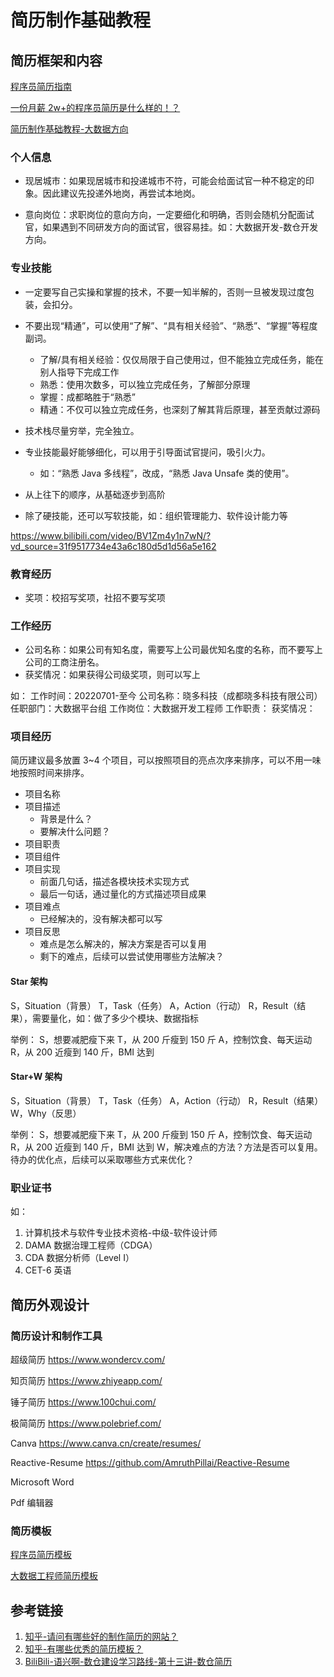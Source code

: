 # 简历制作基础教程


## 简历框架和内容

[程序员简历指南](work/career/interview/简历/程序员简历指南.md)

[一份月薪 2w+的程序员简历是什么样的！？](https://mp.weixin.qq.com/s/MEghJzMuUqKmggwe03vGRg)

[简历制作基础教程-大数据方向](work/career/interview/简历/简历制作基础教程-大数据方向.md)

### 个人信息

- 现居城市：如果现居城市和投递城市不符，可能会给面试官一种不稳定的印象。因此建议先投递外地岗，再尝试本地岗。

- 意向岗位：求职岗位的意向方向，一定要细化和明确，否则会随机分配面试官，如果遇到不同研发方向的面试官，很容易挂。如：大数据开发-数仓开发方向。

### 专业技能

- 一定要写自己实操和掌握的技术，不要一知半解的，否则一旦被发现过度包装，会扣分。

- 不要出现“精通”，可以使用“了解”、“具有相关经验”、“熟悉”、“掌握”等程度副词。
	- 了解/具有相关经验：仅仅局限于自己使用过，但不能独立完成任务，能在别人指导下完成工作
	- 熟悉：使用次数多，可以独立完成任务，了解部分原理 
	- 掌握：成都略胜于“熟悉”
	- 精通：不仅可以独立完成任务，也深刻了解其背后原理，甚至贡献过源码

- 技术栈尽量穷举，完全独立。

- 专业技能最好能够细化，可以用于引导面试官提问，吸引火力。
	- 如：“熟悉 Java 多线程”，改成，“熟悉 Java Unsafe 类的使用”。

- 从上往下的顺序，从基础逐步到高阶

- 除了硬技能，还可以写软技能，如：组织管理能力、软件设计能力等

https://www.bilibili.com/video/BV1Zm4y1n7wN/?vd_source=31f9517734e43a6c180d5d1d56a5e162

### 教育经历

- 奖项：校招写奖项，社招不要写奖项

### 工作经历

- 公司名称：如果公司有知名度，需要写上公司最优知名度的名称，而不要写上公司的工商注册名。
- 获奖情况：如果获得公司级奖项，则可以写上

如：
工作时间：20220701-至今
公司名称：晓多科技（成都晓多科技有限公司）
任职部门：大数据平台组
工作岗位：大数据开发工程师
工作职责：
获奖情况：

### 项目经历

简历建议最多放置 3~4 个项目，可以按照项目的亮点次序来排序，可以不用一味地按照时间来排序。

- 项目名称
- 项目描述
	- 背景是什么？
	- 要解决什么问题？
- 项目职责
- 项目组件
- 项目实现
	- 前面几句话，描述各模块技术实现方式
	- 最后一句话，通过量化的方式描述项目成果
- 项目难点
	- 已经解决的，没有解决都可以写
- 项目反思
	- 难点是怎么解决的，解决方案是否可以复用
	- 剩下的难点，后续可以尝试使用哪些方法解决？

#### Star 架构

S，Situation（背景）
T，Task（任务）
A，Action（行动）
R，Result（结果），需要量化，如：做了多少个模块、数据指标

举例：
S，想要减肥瘦下来
T，从 200 斤瘦到 150 斤
A，控制饮食、每天运动
R，从 200 近瘦到 140 斤，BMI 达到

#### Star+W 架构

S，Situation（背景）
T，Task（任务）
A，Action（行动）
R，Result（结果）
W，Why（反思）

举例：
S，想要减肥瘦下来
T，从 200 斤瘦到 150 斤
A，控制饮食、每天运动
R，从 200 近瘦到 140 斤，BMI 达到
W，解决难点的方法？方法是否可以复用。待办的优化点，后续可以采取哪些方式来优化？


### 职业证书

如：
1. 计算机技术与软件专业技术资格-中级-软件设计师
2. DAMA 数据治理工程师（CDGA）
3. CDA 数据分析师（Level I）
4. CET-6 英语

## 简历外观设计

### 简历设计和制作工具

超级简历
https://www.wondercv.com/

知页简历
https://www.zhiyeapp.com/

锤子简历
https://www.100chui.com/

极简简历
https://www.polebrief.com/

Canva
https://www.canva.cn/create/resumes/

Reactive-Resume
https://github.com/AmruthPillai/Reactive-Resume

Microsoft Word

Pdf 编辑器

### 简历模板

[程序员简历模板](work/career/interview/简历/简历模板/程序员简历模板.md)

[大数据工程师简历模板](work/career/interview/简历/简历模板/大数据工程师简历模板.md)


## 参考链接

1. [知乎-请问有哪些好的制作简历的网站？](https://www.zhihu.com/question/24413066/answer/2542859763)
2. [知乎-有哪些优秀的简历模板？](https://www.zhihu.com/question/23734172/answer/1122434021)
3. [BiliBili-语兴啊-数仓建设学习路线-第十三讲-数仓简历](https://www.bilibili.com/video/BV1td4y1Y7n1/)
